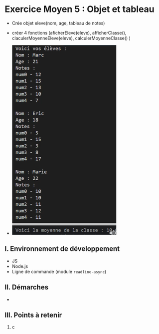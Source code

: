 # Exercice Moyen 5 : Objet et tableau

- Crée objet eleve(nom, age, tableau de notes)
- créer 4 fonctions (aficherEleve(eleve), afficherClasse(), claculerMoyenneEleve(eleve), calculerMoyenneClasse() )
  
- ![capture exo5](ex5.png)

## I. Environnement de développement

* JS
* Node.js
* Ligne de commande (module `readline-async`)

## II. Démarches
- 


## III. Points à retenir

1. c